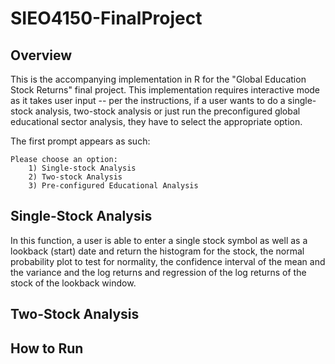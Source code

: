 # SIEO4150-FinalProject

## Overview
This is the accompanying implementation in R for the "Global Education Stock Returns" final project. This implementation requires interactive mode as it takes user input -- per the instructions, if a user wants to do a single-stock analysis, two-stock analysis or just run the preconfigured global educational sector analysis, they have to select the appropriate option.

The first prompt appears as such:
```
Please choose an option: 
	1) Single-stock Analysis 
	2) Two-stock Analysis 
	3) Pre-configured Educational Analysis
```

## Single-Stock Analysis
In this function, a user is able to enter a single stock symbol as well as a lookback (start) date and return the histogram for the stock, the normal probability plot to test for normality, the confidence interval of the mean and the variance and the log returns and regression of the log returns of the stock of the lookback window.

## Two-Stock Analysis


## How to Run

